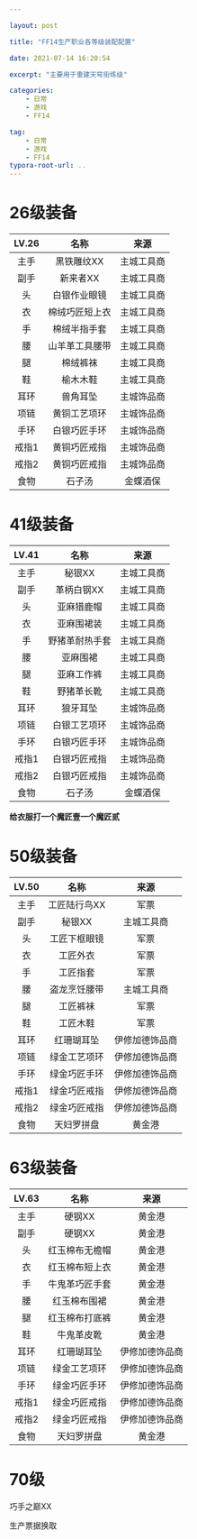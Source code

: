 ```yaml
---

layout: post

title: "FF14生产职业各等级装配配置"

date: 2021-07-14 16:20:54

excerpt: "主要用于重建天穹街练级"

categories: 
	- 日常
	- 游戏
	- FF14

tag: 
	- 日常
	- 游戏
	- FF14
typora-root-url: ..
---
```






# 26级装备

| LV.26 |      名称      |    来源    |
| :---: | :------------: | :--------: |
| 主手  |   黑铁雕纹XX   | 主城工具商 |
| 副手  |    新来者XX    | 主城工具商 |
|  头   |  白银作业眼镜  | 主城工具商 |
|  衣   | 棉绒巧匠短上衣 | 主城工具商 |
|  手   |  棉绒半指手套  | 主城工具商 |
|  腰   | 山羊革工具腰带 | 主城工具商 |
|  腿   |    棉绒裤袜    | 主城工具商 |
|  鞋   |    榆木木鞋    | 主城工具商 |
| 耳环  |    兽角耳坠    | 主城饰品商 |
| 项链  |  黄铜工艺项环  | 主城饰品商 |
| 手环  |  白银巧匠手环  | 主城饰品商 |
| 戒指1 |  黄铜巧匠戒指  | 主城饰品商 |
| 戒指2 |  黄铜巧匠戒指  | 主城饰品商 |
| 食物  |     石子汤     |  金蝶酒保  |



# 41级装备

| LV.41 |      名称      |    来源    |
| :---: | :------------: | :--------: |
| 主手  |     秘银XX     | 主城工具商 |
| 副手  |   革柄白钢XX   | 主城工具商 |
|  头   |   亚麻猎鹿帽   | 主城工具商 |
|  衣   |   亚麻围裙装   | 主城工具商 |
|  手   | 野猪革耐热手套 | 主城工具商 |
|  腰   |    亚麻围裙    | 主城工具商 |
|  腿   |   亚麻工作裤   | 主城工具商 |
|  鞋   |   野猪革长靴   | 主城工具商 |
| 耳环  |    狼牙耳坠    | 主城饰品商 |
| 项链  |  白银工艺项环  | 主城饰品商 |
| 手环  |  白银巧匠手环  | 主城饰品商 |
| 戒指1 |  白银巧匠戒指  | 主城饰品商 |
| 戒指2 |  白银巧匠戒指  | 主城饰品商 |
| 食物  |     石子汤     |  金蝶酒保  |

**给衣服打一个魔匠壹一个魔匠贰**



# 50级装备

| LV.50 |     名称     |      来源      |
| :---: | :----------: | :------------: |
| 主手  | 工匠陆行鸟XX |      军票      |
| 副手  |    秘银XX    |   主城工具商   |
|  头   | 工匠下框眼镜 |      军票      |
|  衣   |   工匠外衣   |      军票      |
|  手   |   工匠指套   |      军票      |
|  腰   | 盗龙烹饪腰带 |   主城工具商   |
|  腿   |   工匠裤袜   |      军票      |
|  鞋   |   工匠木鞋   |      军票      |
| 耳环  |  红珊瑚耳坠  | 伊修加德饰品商 |
| 项链  | 绿金工艺项环 | 伊修加德饰品商 |
| 手环  | 绿金巧匠手环 | 伊修加德饰品商 |
| 戒指1 | 绿金巧匠戒指 | 伊修加德饰品商 |
| 戒指2 | 绿金巧匠戒指 | 伊修加德饰品商 |
| 食物  |  天妇罗拼盘  |     黄金港     |



# 63级装备

| LV.63 |      名称      |      来源      |
| :---: | :------------: | :------------: |
| 主手  |     硬钢XX     |     黄金港     |
| 副手  |     硬钢XX     |     黄金港     |
|  头   | 红玉棉布无檐帽 |     黄金港     |
|  衣   | 红玉棉布短上衣 |     黄金港     |
|  手   | 牛鬼革巧匠手套 |     黄金港     |
|  腰   |  红玉棉布围裙  |     黄金港     |
|  腿   | 红玉棉布打底裤 |     黄金港     |
|  鞋   |   牛鬼革皮靴   |     黄金港     |
| 耳环  |   红珊瑚耳坠   | 伊修加德饰品商 |
| 项链  |  绿金工艺项环  | 伊修加德饰品商 |
| 手环  |  绿金巧匠手环  | 伊修加德饰品商 |
| 戒指1 |  绿金巧匠戒指  | 伊修加德饰品商 |
| 戒指2 |  绿金巧匠戒指  | 伊修加德饰品商 |
| 食物  |   天妇罗拼盘   |     黄金港     |



# 70级

巧手之巅XX

生产票据换取
